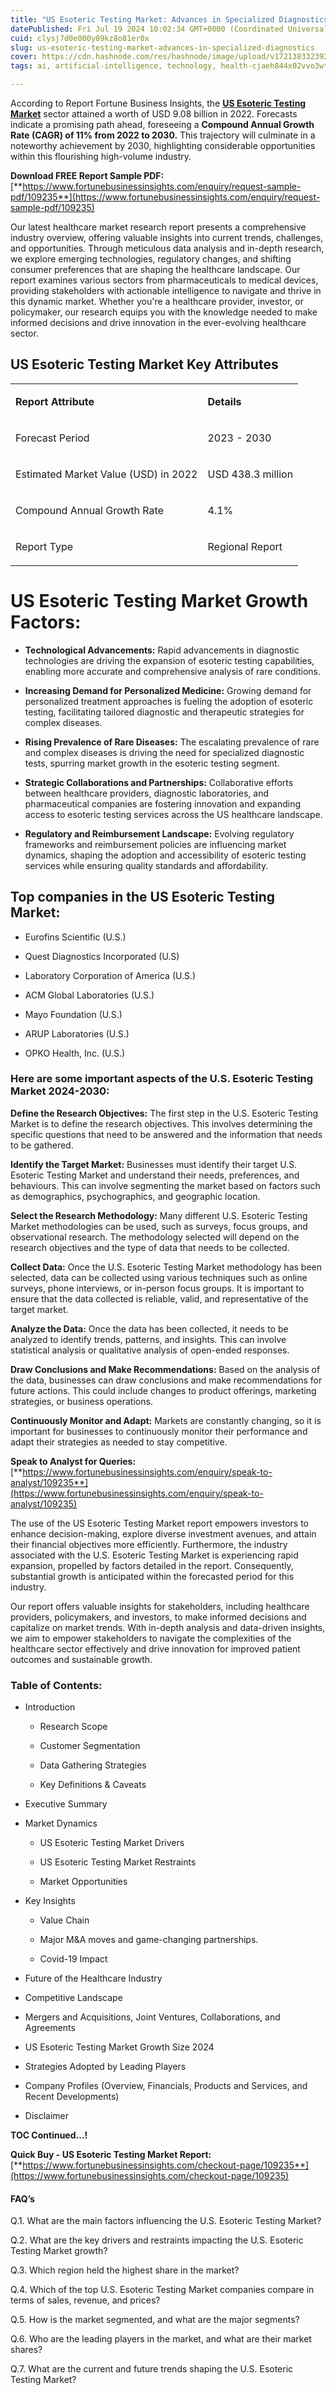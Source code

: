 ```yaml
---
title: "US Esoteric Testing Market: Advances in Specialized Diagnostics"
datePublished: Fri Jul 19 2024 10:02:34 GMT+0000 (Coordinated Universal Time)
cuid: clysj7d0e000y09kz8o81er0x
slug: us-esoteric-testing-market-advances-in-specialized-diagnostics
cover: https://cdn.hashnode.com/res/hashnode/image/upload/v1721383323927/f4d872e3-0479-4ba9-a385-2d5f6f42ab00.png
tags: ai, artificial-intelligence, technology, health-cjaeh844x02vvo3wtj5r2s75q, healthcare

---
```


According to Report Fortune Business Insights, the [**US Esoteric Testing Market**](https://www.fortunebusinessinsights.com/u-s-esoteric-testing-market-109235) sector attained a worth of USD 9.08 billion in 2022. Forecasts indicate a promising path ahead, foreseeing a **Compound Annual Growth Rate (CAGR) of 11% from 2022 to 2030.** This trajectory will culminate in a noteworthy achievement by 2030, highlighting considerable opportunities within this flourishing high-volume industry.

**Download FREE Report Sample PDF:** [**https://www.fortunebusinessinsights.com/enquiry/request-sample-pdf/109235**](https://www.fortunebusinessinsights.com/enquiry/request-sample-pdf/109235)

Our latest healthcare market research report presents a comprehensive industry overview, offering valuable insights into current trends, challenges, and opportunities. Through meticulous data analysis and in-depth research, we explore emerging technologies, regulatory changes, and shifting consumer preferences that are shaping the healthcare landscape. Our report examines various sectors from pharmaceuticals to medical devices, providing stakeholders with actionable intelligence to navigate and thrive in this dynamic market. Whether you're a healthcare provider, investor, or policymaker, our research equips you with the knowledge needed to make informed decisions and drive innovation in the ever-evolving healthcare sector.

## **US Esoteric Testing Market Key Attributes**

<table><tbody><tr><td colspan="1" rowspan="1"><p><strong>Report Attribute</strong></p></td><td colspan="1" rowspan="1"><p><strong>Details</strong></p></td></tr><tr><td colspan="1" rowspan="1"><p>Forecast Period</p></td><td colspan="1" rowspan="1"><p>2023 - 2030</p></td></tr><tr><td colspan="1" rowspan="1"><p>Estimated Market Value (USD) in&nbsp;2022</p></td><td colspan="1" rowspan="1"><p>USD 438.3 million</p></td></tr><tr><td colspan="1" rowspan="1"><p>Compound Annual Growth Rate</p></td><td colspan="1" rowspan="1"><p>4.1%</p></td></tr><tr><td colspan="1" rowspan="1"><p>Report Type</p></td><td colspan="1" rowspan="1"><p>Regional Report</p></td></tr></tbody></table>

# US Esoteric Testing Market Growth Factors:

* **Technological Advancements:** Rapid advancements in diagnostic technologies are driving the expansion of esoteric testing capabilities, enabling more accurate and comprehensive analysis of rare conditions.
    
* **Increasing Demand for Personalized Medicine:** Growing demand for personalized treatment approaches is fueling the adoption of esoteric testing, facilitating tailored diagnostic and therapeutic strategies for complex diseases.
    
* **Rising Prevalence of Rare Diseases:** The escalating prevalence of rare and complex diseases is driving the need for specialized diagnostic tests, spurring market growth in the esoteric testing segment.
    
* **Strategic Collaborations and Partnerships:** Collaborative efforts between healthcare providers, diagnostic laboratories, and pharmaceutical companies are fostering innovation and expanding access to esoteric testing services across the US healthcare landscape.
    
* **Regulatory and Reimbursement Landscape:** Evolving regulatory frameworks and reimbursement policies are influencing market dynamics, shaping the adoption and accessibility of esoteric testing services while ensuring quality standards and affordability.
    

## **Top companies in the US Esoteric Testing Market:**

* Eurofins Scientific (U.S.)
    
* Quest Diagnostics Incorporated (U.S)
    
* Laboratory Corporation of America (U.S.)
    
* ACM Global Laboratories (U.S.)
    
* Mayo Foundation (U.S.)
    
* ARUP Laboratories (U.S.)
    
* OPKO Health, Inc. (U.S.)
    

### **Here are some important aspects of the U.S. Esoteric Testing Market 2024-2030:**

**Define the Research Objectives:** The first step in the U.S. Esoteric Testing Market is to define the research objectives. This involves determining the specific questions that need to be answered and the information that needs to be gathered.

**Identify the Target Market:** Businesses must identify their target U.S. Esoteric Testing Market and understand their needs, preferences, and behaviours. This can involve segmenting the market based on factors such as demographics, psychographics, and geographic location.

**Select the Research Methodology:** Many different U.S. Esoteric Testing Market methodologies can be used, such as surveys, focus groups, and observational research. The methodology selected will depend on the research objectives and the type of data that needs to be collected.

**Collect Data:** Once the U.S. Esoteric Testing Market methodology has been selected, data can be collected using various techniques such as online surveys, phone interviews, or in-person focus groups. It is important to ensure that the data collected is reliable, valid, and representative of the target market.

**Analyze the Data:** Once the data has been collected, it needs to be analyzed to identify trends, patterns, and insights. This can involve statistical analysis or qualitative analysis of open-ended responses.

**Draw Conclusions and Make Recommendations:** Based on the analysis of the data, businesses can draw conclusions and make recommendations for future actions. This could include changes to product offerings, marketing strategies, or business operations.

**Continuously Monitor and Adapt:** Markets are constantly changing, so it is important for businesses to continuously monitor their performance and adapt their strategies as needed to stay competitive.

**Speak to Analyst for Queries:** [**https://www.fortunebusinessinsights.com/enquiry/speak-to-analyst/109235**](https://www.fortunebusinessinsights.com/enquiry/speak-to-analyst/109235)

The use of the US Esoteric Testing Market report empowers investors to enhance decision-making, explore diverse investment avenues, and attain their financial objectives more efficiently. Furthermore, the industry associated with the U.S. Esoteric Testing Market is experiencing rapid expansion, propelled by factors detailed in the report. Consequently, substantial growth is anticipated within the forecasted period for this industry.

Our report offers valuable insights for stakeholders, including healthcare providers, policymakers, and investors, to make informed decisions and capitalize on market trends. With in-depth analysis and data-driven insights, we aim to empower stakeholders to navigate the complexities of the healthcare sector effectively and drive innovation for improved patient outcomes and sustainable growth.

### **Table of Contents:**

* Introduction
    
    * Research Scope
        
    * Customer Segmentation
        
    * Data Gathering Strategies
        
    * Key Definitions & Caveats
        
* Executive Summary
    
* Market Dynamics
    
    * US Esoteric Testing Market Drivers
        
    * US Esoteric Testing Market Restraints
        
    * Market Opportunities
        
* Key Insights
    
    * Value Chain
        
    * Major M&A moves and game-changing partnerships.
        
    * Covid-19 Impact
        
* Future of the Healthcare Industry
    
* Competitive Landscape
    
* Mergers and Acquisitions, Joint Ventures, Collaborations, and Agreements
    
* US Esoteric Testing Market Growth Size 2024
    
* Strategies Adopted by Leading Players
    
* Company Profiles (Overview, Financials, Products and Services, and Recent Developments)
    
* Disclaimer
    

**TOC Continued…!**

**Quick Buy - US Esoteric Testing Market Report:** [**https://www.fortunebusinessinsights.com/checkout-page/109235**](https://www.fortunebusinessinsights.com/checkout-page/109235)

#### **FAQ’s**

Q.1. What are the main factors influencing the U.S. Esoteric Testing Market?

Q.2. What are the key drivers and restraints impacting the U.S. Esoteric Testing Market growth?

Q.3. Which region held the highest share in the market?

Q.4. Which of the top U.S. Esoteric Testing Market companies compare in terms of sales, revenue, and prices?

Q.5. How is the market segmented, and what are the major segments?

Q.6. Who are the leading players in the market, and what are their market shares?

Q.7. What are the current and future trends shaping the U.S. Esoteric Testing Market?